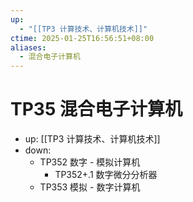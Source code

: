 ```yaml
---
up:
  - "[[TP3 计算技术、计算机技术]]"
ctime: 2025-01-25T16:56:51+08:00
aliases:
  - 混合电子计算机
---
```


# TP35 混合电子计算机

- up: [[TP3 计算技术、计算机技术]]
- down:	
	- TP352 数字 - 模拟计算机
		- TP352+.1 数字微分分析器
	- TP353 模拟 - 数字计算机
	
